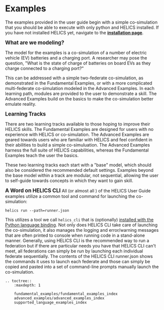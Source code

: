# Examples

The examples provided in the user guide begin with a simple co-simulation that you should be able to execute with only python and HELICS installed. If you have not installed HELICS yet, navigate to the [**installation page**](../installation/index.md).

<span style="font-size:larger;">**What are we modeling?**</span>

The model for the examples is a co-simulation of a number of electric vehicle (EV) batteries and a charging port. A researcher may pose the question, "What is the state of charge of batteries on board EVs as they charge connected to a charging port?"

This can be addressed with a simple two-federate co-simulation, as demonstrated in the Fundamental Examples, or with a more complicated multi-federate co-simulation modeled in the Advanced Examples. In each learning path, modules are provided to the user to demonstrate a skill. The Advanced Examples build on the basics to make the co-simulation better emulate reality.

<span style="font-size:larger;">**Learning Tracks**</span>

There are two learning tracks available to those hoping to improve their HELICS skills. The Fundamental Examples are designed for users with no experience with HELICS or co-simulation. The Advanced Examples are geared towards users who are familiar with HELICS and feel confident in their abilities to build a simple co-simuluation. The Advanced Examples harness the full suite of HELICS capabilities, whereas the Fundamental Examples teach the user the basics.

These two learning tracks each start with a "base" model, which should also be considered the recommended default settings. Examples beyond the base model within a track are modular, not sequential, allowing the user to self-guide towards concepts in which they want to gain skill.

<span style="font-size:larger;">**A Word on HELICS CLI**</span>
All (or almost all ) of the HELICS User Guide examples utilize a common tool and command for launching the co-simulation:

`helics run --path=runner.json` 

This utilizes a tool we call `helics_cli` that is (optionally) [installed with the Python language binding](../installation/index). Not only does HELICS CLI take care of launching the co-simulation, it also manages the logging and error/warning messages that are often printed to console when running code in a stand-alone manner. Generally, using HELICS CLI is the recommended way to run a federation but if there are particular needs you have that HELICS CLI can't meet, all federations can simply be run by launching each individual federate sequentially. The contents of the HELICS CLI runner.json shows the commands it uses to launch each federate and those can simply be copied and pasted into a set of command-line prompts manually launch the co-simulation.

```{eval-rst}
.. toctree::
    :maxdepth: 1

    fundamental_examples/fundamental_examples_index
    advanced_examples/advanced_examples_index
    supported_language_examples_index
```
